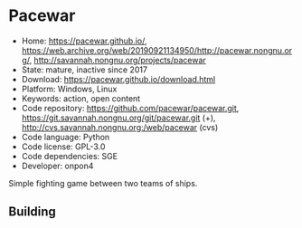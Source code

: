 # Pacewar

- Home: https://pacewar.github.io/, https://web.archive.org/web/20190921134950/http://pacewar.nongnu.org/, http://savannah.nongnu.org/projects/pacewar
- State: mature, inactive since 2017
- Download: https://pacewar.github.io/download.html
- Platform: Windows, Linux
- Keywords: action, open content
- Code repository: https://github.com/pacewar/pacewar.git, https://git.savannah.nongnu.org/git/pacewar.git (+), http://cvs.savannah.nongnu.org:/web/pacewar (cvs)
- Code language: Python
- Code license: GPL-3.0
- Code dependencies: SGE
- Developer: onpon4

Simple fighting game between two teams of ships.

## Building
